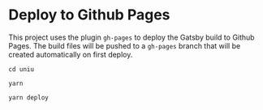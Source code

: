 # Deploy to Github Pages

This project uses the plugin `gh-pages` to deploy the Gatsby build to Github Pages. The build files will be pushed to a `gh-pages` branch that will be created automatically on first deploy.

`cd uniu`

`yarn`

`yarn deploy`
